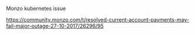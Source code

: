 Monzo kubernetes issue

https://community.monzo.com/t/resolved-current-account-payments-may-fail-major-outage-27-10-2017/26296/95
